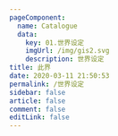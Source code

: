 ```yaml
---
pageComponent: 
  name: Catalogue
  data: 
    key: 01.世界设定
    imgUrl: /img/gis2.svg
    description: 世界设定
title: 此界
date: 2020-03-11 21:50:53
permalink: /世界设定
sidebar: false
article: false
comment: false
editLink: false
---
```

